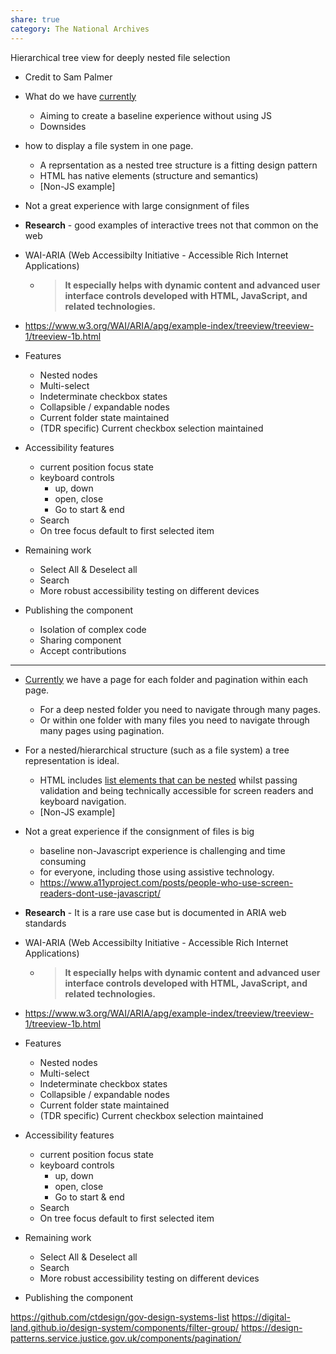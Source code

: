 ```yaml
---
share: true
category: The National Archives
---
```


Hierarchical tree view for deeply nested file selection

- Credit to Sam Palmer

- What do we have [currently](https://tdr-prototype.herokuapp.com/metadata/descriptive-metadata/file-level#page-1)
	- Aiming to create a baseline experience without using JS
	- Downsides 

- how to display a file system in one page. 
	- A reprsentation as a nested tree structure is a fitting design pattern
	- HTML has native elements (structure and semantics)
	- [Non-JS example]

- Not a great experience with large consignment of files
- **Research** - good examples of interactive trees not that common on the web 
- WAI-ARIA (Web Accessibilty Initiative - Accessible Rich Internet Applications)
	- > **It especially helps with dynamic content and advanced user interface controls developed with HTML, JavaScript, and related technologies.**
- https://www.w3.org/WAI/ARIA/apg/example-index/treeview/treeview-1/treeview-1b.html

- Features
	- Nested nodes
	- Multi-select
	- Indeterminate checkbox states
	- Collapsible / expandable nodes
	- Current folder state maintained
	- (TDR specific) Current checkbox selection maintained 

- Accessibility features 
	- current position focus state
	- keyboard controls
		- up, down 
		- open, close
		- Go to start & end
	- Search
	- On tree focus default to first selected item

- Remaining work
	- Select All & Deselect all
	- Search
	- More robust accessibility testing on different devices

- Publishing the component 
	- Isolation of complex code
	- Sharing component 
	- Accept contributions 

---



- [Currently](https://tdr-prototype.herokuapp.com/metadata/descriptive-metadata/file-level#page-1) we have a page for each folder and pagination within each page. 
	- For a deep nested folder you need to navigate through many pages. 
	- Or within one folder with many files you need to navigate through many pages using pagination.

- For a nested/hierarchical structure (such as a file system) a tree representation is ideal.
	- HTML includes [list elements that can be nested](https://i.stack.imgur.com/rqAiC.jpg) whilst passing validation and being technically accessible for screen readers and keyboard navigation. 
	- [Non-JS example]

- Not a great experience if the consignment of files is big
	- baseline non-Javascript experience is challenging and time consuming
	- for everyone, including those using assistive technology.  	
	- https://www.a11yproject.com/posts/people-who-use-screen-readers-dont-use-javascript/

- **Research** - It is a rare use case but is documented in ARIA web standards 
- WAI-ARIA (Web Accessibilty Initiative - Accessible Rich Internet Applications)
	- > **It especially helps with dynamic content and advanced user interface controls developed with HTML, JavaScript, and related technologies.**
- https://www.w3.org/WAI/ARIA/apg/example-index/treeview/treeview-1/treeview-1b.html

- Features
	- Nested nodes
	- Multi-select
	- Indeterminate checkbox states
	- Collapsible / expandable nodes
	- Current folder state maintained
	- (TDR specific) Current checkbox selection maintained 

- Accessibility features 
	- current position focus state
	- keyboard controls
		- up, down 
		- open, close
		- Go to start & end
	- Search
	- On tree focus default to first selected item

- Remaining work
	- Select All & Deselect all
	- Search
	- More robust accessibility testing on different devices

- Publishing the component 

https://github.com/ctdesign/gov-design-systems-list
https://digital-land.github.io/design-system/components/filter-group/
https://design-patterns.service.justice.gov.uk/components/pagination/